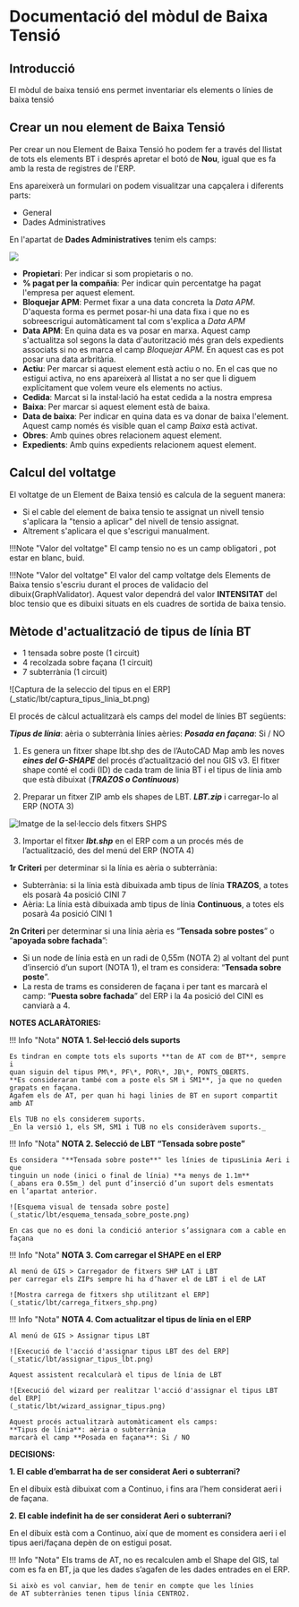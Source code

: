 # Documentació del mòdul de Baixa Tensió

## Introducció

El mòdul de baixa tensió ens permet inventariar els elements o línies de baixa
tensió

## Crear un nou element de Baixa Tensió

Per crear un nou Element de Baixa Tensió ho podem fer a través del llistat de
tots els elements BT i després apretar el botó de **Nou**, igual que es fa amb
la resta de registres de l'ERP.

Ens apareixerà un formulari on podem visualitzar una capçalera i diferents
parts:

  * General
  * Dades Administratives

En l'apartat de **Dades Administratives** tenim els camps:

![](_static/lbt/formulari_administratiu.png)

  * **Propietari**: Per indicar si som propietaris o no.
  * **% pagat per la compañia**: Per indicar quin percentatge ha pagat l'empresa
    per aquest element.
  * **Bloquejar APM**: Permet fixar a una data concreta la *Data APM*. D'aquesta
    forma es permet posar-hi una data fixa i que no es sobreescrigui
    automàticament tal com s'explica a *Data APM*
  * **Data APM**: En quina data es va posar en marxa. Aquest camp
    s'actualitza sol segons la data d'autorització més gran dels expedients
    associats si no es marca el camp *Bloquejar APM*. En aquest cas es pot posar
    una data arbritària.
  * **Actiu**: Per marcar si aquest element està actiu o no. En el cas que no
    estigui activa, no ens apareixerà al llistat a no ser que li diguem
    explícitament que volem veure els elements no actius.
  * **Cedida**: Marcat si la instal·lació ha estat cedida a la nostra empresa
  * **Baixa**: Per marcar si aquest element està de baixa.
  * **Data de baixa**: Per indicar en quina data es va donar de baixa l'element.
    Aquest camp només és visible quan el camp *Baixa* està activat.
  * **Obres**: Amb quines obres relacionem aquest element.
  * **Expedients**: Amb quins expedients relacionem aquest element.

## Calcul del voltatge

El voltatge de un Element de Baixa tensió es calcula de la seguent manera:

- Si el cable del element de baixa tensio te assignat un nivell tensio 
s'aplicara la "tensio a aplicar" del nivell de tensio assignat.  
- Altrement s'aplicara el que s'escrigui manualment.

!!!Note "Valor del voltatge"
    El camp tensio no es un camp obligatori , pot estar en blanc, buid.
    
!!!Note "Valor del voltatge"
    El valor del camp voltatge dels Elements de Baixa tensio s'escriu durant el 
    proces de validacio del dibuix(GraphValidator). Aquest valor dependrá del 
    valor **INTENSITAT** del bloc tensio que es dibuixi situats en els cuadres 
    de sortida de baixa tensio.
   
## Mètode d'actualització de tipus de línia BT

* 1 tensada sobre poste (1 circuit)
* 4 recolzada sobre façana (1 circuit)
* 7 subterrània (1 circuit)


![Captura de la seleccio del tipus en el ERP]
(_static/lbt/captura_tipus_linia_bt.png)


El procés de càlcul actualitzarà els camps del model de línies BT següents:

**_Tipus de línia_**: aèria o subterrània
línies aèries: **_Posada en façana_**: Si / NO


1. Es genera un fitxer shape lbt.shp des de l’AutoCAD Map amb les noves
   **_eines del G-SHAPE_** del procés d’actualització del nou GIS v3.
   El fitxer shape conté el codi (ID) de cada tram de linia BT i el
   tipus de línia amb que està dibuixat (**_TRAZOS o Continuous_**)

2. Preparar un fitxer ZIP amb els shapes de LBT. **_LBT.zip_**
   i carregar-lo al ERP (NOTA 3)


![Imatge de la sel·leccio dels fitxers SHPS](_static/lbt/fitxers_shps_lbt.png)


3. Importar el fitxer **_lbt.shp_** en el ERP com a un procés
   més de l’actualització, des del menú del ERP (NOTA 4)


**1r Criteri** per determinar si la línia es aèria o subterrània:

* Subterrània: si la línia està dibuixada amb tipus de línia **TRAZOS**,
  a totes els posarà 4a posició CINI 7
* Aèria: La línia està dibuixada amb tipus de línia **Continuous**,
  a totes els posarà 4a posició CINI 1


**2n Criteri** per determinar si una línia aèria es
“**Tensada sobre postes**” o “**apoyada sobre fachada**”:

* Si un node de línia està en un radi de 0,55m (NOTA 2) al voltant del punt
  d’inserció d’un suport (NOTA 1), el tram es considera:
  “**Tensada sobre poste**”.
* La resta de trams es consideren de façana i per tant es marcarà
  el camp: “**Puesta sobre fachada**” del ERP i la 4a posició
  del CINI es canviarà a 4.


**NOTES ACLARÀTORIES:**

!!! Info "Nota"
    **NOTA 1. Sel·lecció dels suports**

    Es tindran en compte tots els suports **tan de AT com de BT**, sempre i
    quan siguin del tipus PM\*, PF\*, POR\*, JB\*, PONTS_OBERTS.
    **Es consideraran també com a poste els SM i SM1**, ja que no queden
    grapats en façana.
    Agafem els de AT, per quan hi hagi linies de BT en suport compartit amb AT

    Els TUB no els considerem suports.
    _En la versió 1, els SM, SM1 i TUB no els consideràvem suports._

!!! Info "Nota"
    **NOTA 2. Selecció de LBT “Tensada sobre poste”**

    Es considera "**Tensada sobre poste**" les línies de tipusLinia Aeri i que
    tinguin un node (inici o final de línia) **a menys de 1.1m**
    (_abans era 0.55m_) del punt d’inserció d’un suport dels esmentats
    en l’apartat anterior.

    ![Esquema visual de tensada sobre poste]
    (_static/lbt/esquema_tensada_sobre_poste.png)

    En cas que no es doni la condició anterior s’assignara com a cable en façana

!!! Info "Nota"
    **NOTA 3. Com carregar el SHAPE en el ERP**

    Al menú de GIS > Carregador de fitxers SHP LAT i LBT
    per carregar els ZIPs sempre hi ha d’haver el de LBT i el de LAT

    ![Mostra carrega de fitxers shp utilitzant el ERP]
    (_static/lbt/carrega_fitxers_shp.png)

!!! Info "Nota"
    **NOTA 4. Com actualitzar el tipus de línia en el ERP**

    Al menú de GIS > Assignar tipus LBT

    ![Execució de l'acció d'assignar tipus LBT des del ERP]
    (_static/lbt/assignar_tipus_lbt.png)

    Aquest assistent recalcularà el tipus de línia de LBT

    ![Execució del wizard per realitzar l'acció d'assignar el tipus LBT del ERP]
    (_static/lbt/wizard_assignar_tipus.png)

    Aquest procés actualitzarà automàticament els camps:
    **Tipus de línia**: aèria o subterrània
    marcarà el camp **Posada en façana**: Si / NO

**DECISIONS:**

**1. El cable d’embarrat ha de ser considerat Aeri o subterrani?**

En el dibuix està dibuixat com a Continuo, i fins ara l’hem considerat aeri i de façana.

**2. El cable indefinit ha de ser considerat Aeri o subterrani?**

En el dibuix està com a Continuo, així que de moment es considera aeri i el tipus aeri/façana depèn de on estigui posat.

!!! Info "Nota"
    Els trams de AT, no es recalculen amb el Shape del GIS, tal com es fa en BT,
    ja que les dades s’agafen de les dades entrades en el ERP.

    Si això es vol canviar, hem de tenir en compte que les línies
    de AT subterrànies tenen tipus línia CENTRO2.
